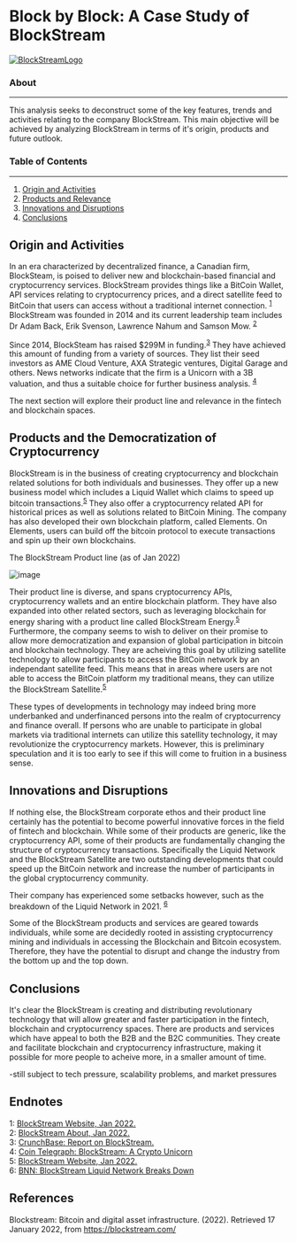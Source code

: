 # Block by Block: A Case Study of BlockStream

[![BlockStreamLogo](https://github.com/benjaminweymouth/Blockchain-Work/blob/main/Resources/blockstreamlogo2.png)]()

### About ###
-----------------------------
This analysis seeks to deconstruct some of the key features, trends and activities relating to the company BlockStream. This main objective will be achieved by analyzing BlockStream in terms of it's origin, products and future outlook. 

### Table of Contents ### 
-----------------------------
1. [Origin and Activities](#origin-and-activities) 
2. [Products and Relevance](#products-and-relevance) 
4. [Innovations and Disruptions](#innovations-and-disruptions) 
5. [Conclusions](#conclusions)

## Origin and Activities

In an era characterized by decentralized finance, a Canadian firm, BlockSteam, is poised to deliver new and blockchain-based financial and cryptocurrency services. BlockStream provides things like a BitCoin Wallet, API services relating to cryptocurrency prices, and a direct satellite feed to BitCoin that users can access without a traditional internet connection. <sup>[1](#myendnote1)</sup> BlockStream was founded in 2014 and its current leadership team includes Dr Adam Back, Erik Svenson, Lawrence Nahum and Samson Mow. <sup>[2](#myendnote2)</sup>

Since 2014, BlockSteam has raised $299M in funding.<sup>[3](#myendnote3)</sup> They have achieved this amount of funding from a variety of sources. They list their seed investors as AME Cloud Venture, AXA Strategic ventures, Digital Garage and others. News networks indicate that the firm is a Unicorn with a 3B valuation, and thus a suitable choice for further business analysis. <sup>[4](#myendnote4)</sup>

The next section will explore their product line and relevance in the fintech and blockchain spaces. 

## Products and the Democratization of Cryptocurrency

BlockStream is in the business of creating cryptocurrency and blockchain related solutions for both individuals and businesses. They offer up a new business model which includes a Liquid Wallet which claims to speed up bitcoin transactions.<sup>[5](#myendnote5)</sup> They also offer a cryptocurrency related API for historical prices as well as solutions related to BitCoin Mining. The company has also developed their own blockchain platform, called Elements. On Elements, users can build off the bitcoin protocol to execute transactions and spin up their own blockchains.  
 
The BlockStream Product line (as of Jan 2022) 

![image](https://user-images.githubusercontent.com/47256041/150037619-72051637-6b08-47e5-850d-c072c124c4be.png)

Their product line is diverse, and spans cryptocurrency APIs, cryptocurrency wallets and an entire blockchain platform. They have also expanded into other related sectors, such as leveraging blockchain for energy sharing with a product line called BlockStream Energy.<sup>[5](#myendnote5)</sup> Furthermore, the company seems to wish to deliver on their promise to allow more democratization and expansion of global participation in bitcoin and blockchain technology. They are acheiving this goal by utilizing satellite technology to allow participants to access the BitCoin network by an independant satellite feed. This means that in areas where users are not able to access the BitCoin platform my traditional means, they can utilize the BlockStream Satellite.<sup>[5](#myendnote5)</sup> 

These types of developments in technology may indeed bring more underbanked and underfinanced persons into the realm of cryptocurrency and finance overall. If persons who are unable to participate in global markets via traditional internets can utilize this satellity technology, it may revolutionize the cryptocurrency markets. However, this is preliminary speculation and it is too early to see if this will come to fruition in a business sense. 

## Innovations and Disruptions

If nothing else, the BlockStream corporate ethos and their product line certainly has the potential to become powerful innovative forces in the field of fintech and blockchain. While some of their products are generic, like the cryptocurrency API, some of their products are fundamentally changing the structure of cryptocurrency transactions. Specifically the Liquid Network and the BlockStream Satellite are two outstanding developments that could speed up the BitCoin network and increase the number of participants in the global cryptocurrency community. 

Their company has experienced some setbacks however, such as the breakdown of the Liquid Network in 2021. <sup>[6](#myendnote6)</sup> 

Some of the BlockStream products and services are geared towards individuals, while some are decidedly rooted in assisting cryptocurrency mining and individuals in accessing the Blockchain and Bitcoin ecosystem. Therefore, they have the potential to disrupt and change the industry from the bottom up and the top down. 

## Conclusions

It's clear the BlockStream is creating and distributing revolutionary technology that will allow greater and faster participation in the fintech, blockchain and cryptocurrency spaces. There are products and services which have appeal to both the B2B and the B2C communities. They create and facilitate blockchain and cryptocurrency infrastructure, making it possible for more people to acheive more, in a smaller amount of time. 

-still subject to tech pressure, scalability problems, and market pressures 

## Endnotes
<a name="myendnote1">1</a>: [BlockStream Website, Jan 2022.](https://blockstream.com/) <br/>
<a name="myendnote2">2</a>: [BlockStream About, Jan 2022.](https://blockstream.com/about/) <br/>
<a name="myendnote3">3</a>: [CrunchBase: Report on BlockStream.]( https://www.crunchbase.com/organization/blockstream/company_financials) <br/>
<a name="myendnote4">4</a>: [Coin Telegraph: BlockStream: A Crypto Unicorn](https://cointelegraph.com/news/canadian-bitcoin-miner-blockstream-joins-crypto-unicorns-with-3-2b-valuation) <br/>
<a name="myendnote5">5</a>: [BlockStream Website, Jan 2022.](https://blockstream.com/) <br/>
<a name="myendnote6">6</a>: [BNN: BlockStream Liquid Network Breaks Down](http://origin.bnn.ca/liquid-network-s-platform-for-faster-bitcoin-trades-breaks-down-1.1662129) <br/>

## References 

Blockstream: Bitcoin and digital asset infrastructure. (2022). Retrieved 17 January 2022, from https://blockstream.com/

